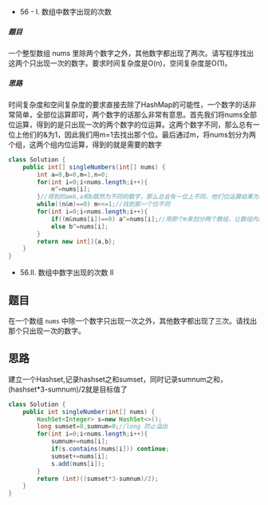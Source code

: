 * 56 - I. 数组中数字出现的次数
##### 题目
一个整型数组 nums 里除两个数字之外，其他数字都出现了两次。请写程序找出这两个只出现一次的数字。要求时间复杂度是O(n)，空间复杂度是O(1)。
##### 思路
时间复杂度和空间复杂度的要求直接去除了HashMap的可能性，一个数字的话非常简单，全部位运算即可，两个数字的话那么非常有意思。首先我们将nums全部位运算，得到的是只出现一次的两个数字的位运算。这两个数字不同，那么总有一位上他们的&为1，因此我们用m=1去找出那个位。最后通过m，将nums划分为两个组，这两个组内位运算，得到的就是需要的数字
```java
class Solution {
    public int[] singleNumbers(int[] nums) {
        int a=0,b=0,m=1,n=0;
        for(int i=0;i<nums.length;i++){
            n^=nums[i];
        }//得到的a⊕b,a和b既然为不同的数字，那么总会有一位上不同，他们位运算结果为1
        while((n&m)==0) m<<=1;//找到那一个位不同
        for(int i=0;i<nums.length;i++){
            if((m&nums[i])==0) a^=nums[i];//用那个m来划分两个数组，让数组内部位运算，得到的就是想要的
            else b^=nums[i];
        }
        return new int[]{a,b};
    }
}
```
* 56.II. 数组中数字出现的次数 II
## 题目

在一个数组 `nums` 中除一个数字只出现一次之外，其他数字都出现了三次。请找出那个只出现一次的数字。

## 思路

建立一个Hashset,记录hashset之和sumset，同时记录sumnum之和，(hashset*3-sumnum)/2就是目标值了

```java
class Solution {
    public int singleNumber(int[] nums) {
        HashSet<Integer> s=new HashSet<>();
        long sumset=0,sumnum=0;//long 防止溢出
        for(int i=0;i<nums.length;i++){
            sumnum+=nums[i];
            if(s.contains(nums[i])) continue;
            sumset+=nums[i];
            s.add(nums[i]);
        }
        return (int)((sumset*3-sumnum)/2);
    }
}
```


